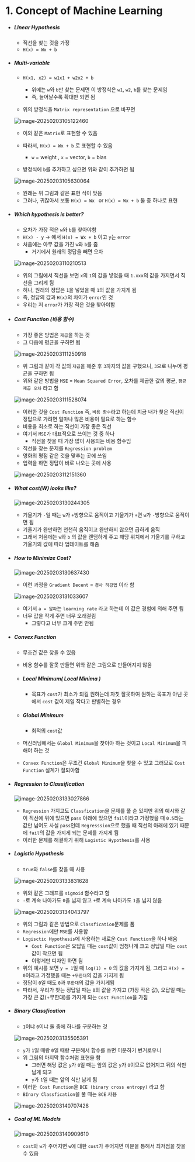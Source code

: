 # 1. Concept of Machine Learning

- ##### LInear Hypothesis

  - 직선을 찾는 것을 가정
  - `H(x) = Wx + b`

- ##### Multi-variable

  - `H(x1, x2) = w1x1 + w2x2 + b`
    - 위에는 `w`와 `b`만 찾는 문제면 이 방정식은 `w1`, `w2`, `b`를 찾는 문제임
    - 즉, 늘어날수록 확대만 되면 됨
    
  - 위의 방정식을 `Matrix representation` 으로 바꾸면
  
  
  
  ![image-20250203105122460](https://raw.githubusercontent.com/Sungbae95/NLP/main/image/image-20250203105122460.png)
  
  - 이와 같은 `Matrix`로 표현할 수 있음
  - 따라서, `H(x) = Wx + b` 로 표현할 수 있음
    - `w` = weight , `x` = vector, `b` = bias
  
  - 방정식에 `b`를 추가하고 싶으면 위와 같이 추가하면 됨
  
  ![image-20250203105630064](https://raw.githubusercontent.com/Sungbae95/NLP/main/image/image-20250203105630064.png)
  
  - 원래는 위 그림과 같은 표현 식이 맞음
  - 그러나, 귀찮아서 보통 `H(x) = Wx ` or `H(x) = Wx + b` 둘 중 하나로 표현
  
- ##### Which hypothesis is better?

  - 오차가 가장 적은 `w`와 `b`를 찾아야함
  - `H(x) - y` -> 에서 `H(x) = Wx + b` 이고 `y`는 `error` 
  - 처음에는 아무 값을 가진 `w`와 `b`를 줌
    - 거기에서 원래의 정답을 빼면 오차 

  ![image-20250203110210513](https://raw.githubusercontent.com/Sungbae95/NLP/main/image/image-20250203110210513.png)

  - 위의 그림에서 직선을 보면 `x`의 `1`의 값을 넣었을 때 `1.xxx`의 값을 가지면서 직선을 그리게 됨
  - 허나, 원래의 정답은 `1`을 넣었을 때 `1`의 값을 가지게 됨
  - 즉, 정답의 값과 `H(x)`의 차이가 `error`인 것
  - 우리는 저 `error`가 가장 적은 것을 찾아야함

- ##### Cost Function (비용 함수)

  - 가장 좋은 방법은 `제곱`을 하는 것
  - 그 다음에 평균을 구하면 됨

  ![image-20250203111250918](https://raw.githubusercontent.com/Sungbae95/NLP/main/image/image-20250203111250918.png)

  - 위 그림과 같이 각 값의 `제곱`을 해준 후 `3`까지의 값을 구했으니, `3`으로 나누어 평균을 구하면 됨
  - 위와 같은 방법을 `MSE` = `Mean Squared Error`, 오차를 제곱한 값의 평균, `평균 제곱 오차` 라고 함

  ![image-20250203111528074](https://raw.githubusercontent.com/Sungbae95/NLP/main/image/image-20250203111528074.png)

  - 이러한 것을 `Cost Function` 즉, `비용 함수`라고 하는데 지금 내가 찾은 직선이 정답으로 가려면 얼마나 많은 비용이 필요로 하는 함수
  - 비용을 최소로 하는 직선이 가장 좋은 직선
  - 여기서 `MSE`가 대표적으로 쓰이는 것 중 하나
    - 직선을 찾을 때 가장 많이 사용되는 비용 함수임
  - 직선을 찾는 문제를 `Regression problem`
  - 영화의 평점 같은 것을 맞추는 곳에 쓰임
  - 입력을 하면 정답이 바로 나오는 곳에 사용

  ![image-20250203112151360](https://raw.githubusercontent.com/Sungbae95/NLP/main/image/image-20250203112151360.png)



- ##### What cost(W) looks like?

  ![image-20250203130244305](https://raw.githubusercontent.com/Sungbae95/NLP/main/image/image-20250203130244305.png)

  - 기울기가 `-`일 때는 `w`가 `+`방향으로 움직이고 기울기가 `+`면 `w`가 `-`방향으로 움직이면 됨
  - 기울기가 완만하면 천천히 움직이고 완만하지 않으면 급하게 움직
  - 그래서 처음에는 `w`와 `b` 의 값을 랜덤하게 주고 해당 위치에서 기울기를 구하고 기울기의 값에 따라 업데이트를 해줌

- ##### How to Minimize Cost?

  ![image-20250203130637430](https://raw.githubusercontent.com/Sungbae95/NLP/main/image/image-20250203130637430.png)

  - 이런 과정을 `Gradient Decent` = `경사 하강법` 이라 함

  ![image-20250203131033607](https://raw.githubusercontent.com/Sungbae95/NLP/main/image/image-20250203131033607.png)

  - 여기서 `a = 알파`는 `learning rate` 라고 하는데 이 값은 경험에 의해 주면 됨
  - 너무 값을 작게 주면 너무 오래걸림
    - 그렇다고 너무 크게 주면 안됨



- ##### Convex Function

  - 무조건 값은 찾을 수 있음

  - 비용 함수를 잘못 만들면 위와 같은 그림으로 만들어지지 않음

  - ##### Local Minimum( Local Minima )

    - 목표가 `cost`가 최소가 되길 원하는데 자칫 잘못하여 원하는 목표가 아닌 곳에서 `cost` 값이 제일 작다고 판별하는 경우

  - ##### Global Minimum

    - 최적의 `cost`값

  - 머신러닝에서는 `Global Minimum`을 찾아야 하는 것이고 `Local Minimum`을 피해야 하는 것

  - `Convex Function`은 무조건 `Global Minimum`을 찾을 수 있고 그러므로 `Cost Function` 설계가 잘되야함



- ##### Regression to Classification

  ![image-20250203133027866](https://raw.githubusercontent.com/Sungbae95/NLP/main/image/image-20250203133027866.png)

  - `Regression` 가지고도 `Classfication`을 문제를 풀 순 있지만 위의 예시와 같이 직선에 위에 있으면 `pass` 아래에 있으면 `fail`이라고 가정했을 때 `0.5`라는 값만 넘어도 사실 `pass`인데 `Regresssion`으로 했을 때 직선의 아래에 있기 때문에 `fail`의 값을 가지게 되는 문제를 가지게 됨
  - 이러한 문제를 해결하기 위해 `Logistic Hypothesis`를 사용



- ##### Logistic Hypothesis

  - `true`와 `false`를 찾을 때 사용

  ![image-20250203133831628](https://raw.githubusercontent.com/Sungbae95/NLP/main/image/image-20250203133831628.png)

  - 위와 같은 그래프를 `sigmoid` 함수라고 함
  - `-`로 계속 나아가도 `0`을 넘지 않고 `+`로 계속 나아가도 `1`을 넘지 않음

  ![image-20250203134043797](https://raw.githubusercontent.com/Sungbae95/NLP/main/image/image-20250203134043797.png)

  - 위의 그림과 같은 방법으로 `Classfication`문제를 품
  - `Regression`에만 `MSE`를 사용함
  - `Logisctic Hypothesis`에 사용하는 새로운 `Cost Function`을 하나 배움
    - `Cost Function`은 오답일 때는 `cost`값이 엄청나게 크고 정답일 때는 `cost`값이 작으면 됨
    - 이렇게만 디자인 하면 됨
  - 위의 예시를 보면 `y = 1`일 때 `log(1) = 0` 의 값을 가지게 됨, 그리고 `H(x) = 0`이라고 가정했을 때는 `+무한대`의 값을 가지게 됨
  - 정답이 `0`일 때도 `0`과 `무한대`의 값을 가지게됨
  - 따라서, 우리가 찾는 정답일 때는 `0`의 값을 가지고 (가장 작은 값), 오답일 때는 가장 큰 값(+무한대)를 가지게 되는 `Cost Function`을 가짐



- ##### Binary Classfication

  - `1`이냐 `0`이냐 둘 중에 하나를 구분하는 것

  ![image-20250203135505391](https://raw.githubusercontent.com/Sungbae95/NLP/main/image/image-20250203135505391.png)

  - `y`가 `1`일 때랑 `0`일 때랑 구분해서 함수를 쓰면 미분하기 번거로우니
  - 위 그림의 마지막 함수처럼 표현을 함
    - 그러면 해당 값은 `y`가 `0`일 때는 앞의 값은 `y`가 `0`이므로 없어지고 뒤의 식만 남게 되고
    - `y`가 `1`일 때는 앞의 식만 남게 됨
  - 이러한` Cost Function`을 `BCE (binary cross entropy)` 라고 함
  - `BInary Classfication`을 풀 때는 `BCE` 사용

  ![image-20250203140707428](https://raw.githubusercontent.com/Sungbae95/NLP/main/image/image-20250203140707428.png)



- ##### Goal of ML Models

  ![image-20250203140909610](https://raw.githubusercontent.com/Sungbae95/NLP/main/image/image-20250203140909610.png)

  - `cost`와 `w`가 주어지면 `w`에 대한 `cost`가 주어지면 미분을 통해서 최저점을 찾을 수 있음